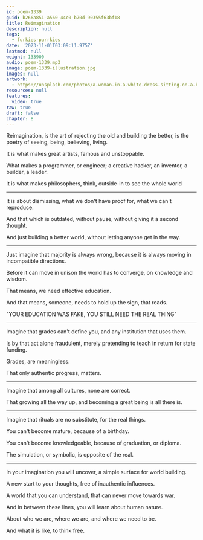 ```yaml
---
id: poem-1339
guid: b266a851-a560-44c0-b70d-90355f63bf18
title: Reimagination
description: null
tags:
  - furkies-purrkies
date: '2023-11-01T03:09:11.975Z'
lastmod: null
weight: 133900
audio: poem-1339.mp3
image: poem-1339-illustration.jpg
images: null
artwork:
  - https://unsplash.com/photos/a-woman-in-a-white-dress-sitting-on-a-bench-_0-d6s17QAA
resources: null
features:
  video: true
raw: true
draft: false
chapter: 8
---
```


Reimagination, is the art of rejecting the old and building the better,
is the poetry of seeing, being, believing, living.

It is what makes great artists,
famous and unstoppable.

What makes a programmer, or engineer;
a creative hacker, an inventor, a builder, a leader.

It is what makes philosophers,
think, outside-in to see the whole world

---

It is about dismissing,
what we don't have proof for, what we can't reproduce.


And that which is outdated, without pause,
without giving it a second thought.

And just building a better world,
without letting anyone get in the way.

---

Just imagine that majority is always wrong,
because it is always moving in incompatible directions.

Before it can move in unison the world has to converge,
on knowledge and wisdom.

That means,
we need effective education.

And that means, someone,
needs to hold up the sign, that reads.

"YOUR EDUCATION WAS FAKE,
YOU STILL NEED THE REAL THING"

---

Imagine that grades can't define you,
and any institution that uses them.

Is by that act alone fraudulent,
merely pretending to teach in return for state funding.

Grades,
are meaningless.

That only authentic progress,
matters.

---

Imagine that among all cultures,
none are correct.

That growing all the way up,
and becoming a great being is all there is.

---

Imagine that rituals are no substitute,
for the real things.

You can't become mature,
because of a birthday.

You can't become knowledgeable,
because of graduation, or diploma.

The simulation, or symbolic,
is opposite of the real.

---

In your imagination you will uncover,
a simple surface for world building.

A new start to your thoughts,
free of inauthentic influences.

A world that you can understand,
that can never move towards war.

And in between these lines,
you will learn about human nature.

About who we are, where we are,
and where we need to be.

And what it is like,
to think free.
